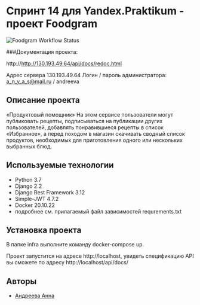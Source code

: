 # Спринт 14 для Yandex.Praktikum - проект Foodgram
![Foodgram Workflow Status](https://github.com/Anya-sl/foodgram-project-react/actions/workflows/foodgram_workflow.yml/badge.svg?branch=master&event=push)

###Документация проекта:

http://http://130.193.49.64/api/docs/redoc.html

Адрес сервера 130.193.49.64
Логин / пароль администратора: a_n_y_a_s@mail.ru / andreeva

## Описание проекта
«Продуктовый помощник»
На этом сервисе пользователи могут публиковать рецепты, подписываться на публикации других пользователей, добавлять понравившиеся рецепты в список «Избранное», а перед походом в магазин скачивать сводный список продуктов, необходимых для приготовления одного или нескольких выбранных блюд.

## Используемые технологии
* Python 3.7
* Django 2.2
* Django Rest Framework 3.12
* Simple-JWT 4.7.2
* Docker 20.10.22
* подробнее см. прилагаемый файл зависимостей requrements.txt

## Установка проекта

В папке infra выполните команду docker-compose up.

Проект запустится на адресе http://localhost, увидеть спецификацию API вы 
сможете по адресу http://localhost/api/docs/

## Авторы

* [Андреева Анна](https://github.com/Anya-sl/)